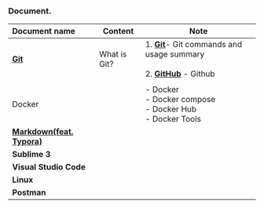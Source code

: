 ### Document.

|Document name|Content|Note|
| :---- | --- | --- |
| [**Git**](https://tinyurl.com/2oqo74st) | What is Git? | 1. [**Git**](https://tinyurl.com/2oqo74st)- Git commands and usage summary<br /><br />2. [**GitHub**](https://bit.ly/3E6uBGY) - Github |
|  |  |                                |
| Docker |  | - Docker<br />- Docker compose<br />- Docker Hub<br />- Docker Tools |
| [**Markdown(feat. Typora)**](https://github.com/kos5667/Git/tree/main/markdown) |                 |                                |
|                        **Sublime 3**                         |                 |                                |
|                    **Visual Studio Code**                    |                 |                                |
|                            **Linux**                         |                 |                                |
|                           **Postman**                        |                 |                                |

